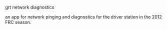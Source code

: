 grt network diagnostics

an app for network pinging and diagnostics for the driver station in the 2012 FRC season.
